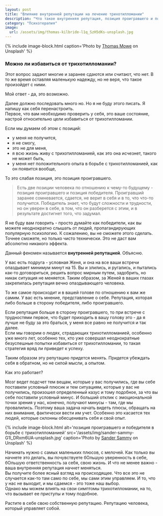 ```yaml
---
layout: post
title: "Влияние внутренней репутации на лечение трихотилломании"
description: "Что такое внутренняя репутация, позиция проигравшего и победителя, и как страдающие трихотилломанией заранее сдаются"
category: "Психотерапия"
image:
  url: /assets/img/thomas-kilbride-l1q_SzH5dKs-unsplash.jpg
---
```


{% include image-block.html
caption='Photo by <a href="https://unsplash.com/@thomasmowe" rel="nofollow">Thomas Mowe</a> on Unsplash'
%}


### Можно ли избавиться от трихотилломании?  
Этот вопрос задают многие и заранее сдаются или считают, что нет. В то же время оставляя маленькую надежду, 
но не веря, что такое произойдет с ними.

Мой ответ - да, это возможно.  

Далее должно последовать много но. Но я не буду этого писать. Я напишу как себя перенастроить.  
Первое, что вам необходимо проверить у себя, это ваше состояние, настрой относительно цели избавиться от трихотилломании.

Если мы думаем об этом с позиций:
- у меня не получится,
- я не смогу,
- это не для меня,
- я всю жизнь живу с трихотилломанией, как это она исчезнет, такого не может быть,
- у меня нет положительного опыта в борьбе с трихотилломанией, как он появится вообще,

То это слабая позиция, это позиция проигравшего.
> Есть две позиции человека по отношению к чему-то будущему - позиция проигравшего и позиция победителя. Проигравший 
> заранее сомневается, сдается, не верит в себя и в то, что что-то получится. Победитель знает, 
> что будут сложности и трудности, но он уверен в себе, в том, что он разберется с этим, и в результате достигнет того, что задумал.

Я не буду вам говорить - просто думайте как победители, как вы можете неоднократно слышать от людей, 
пропагандирующих популярную психологию. К сожалению, вы не сможете этого сделать. Точнее сможете, но только чисто 
технически. Это не даст вам абсолютно никакого эффекта.

Данный феномен называется **внутренней репутацией**. Объясню.

У вас есть подруга - условная Женя, и она на все ваши встречи опаздывает минимум минут на 15. Вы и злились, 
и ругались, и пытались как-то договориться, решить вопрос мирным путем, задобрить, но никак ситуация не меняется. 
Таким образом, за Женей в ваших глазах закрепилась репутация вечно опаздывающего человека.

То же самое происходит и в вашей голове по отношению к вам же самим. У вас есть мнение, представление о себе. 
Репутация, которая либо больше в сторону победителя, либо проигравшего.  

Если репутация больше в сторону проигравшего, то при встрече с трудностями первое, что будет приходить в вашу голову 
это - да я лучше не буду за это браться, у меня все равно не получится и так далее.  
Если мы говорим о людях, страдающих трихотилломанией, особенно уже много лет, особенно тех, кто уже совершал 
неоднократные безуспешные попытки избавиться от трихотилломании, то такая стратегия вряд ли приведет к успеху.

Таким образом эту репутацию придется менять. Придется убеждать себя в обратном, но не силой мысли, а опытом.

Как это работает?

Мозг ведет подсчет тем вещам, которые у вас получились, где вы себе поставили условный плюсик и тем ситуациям, 
которые у вас не получились, произошел определенный казус и тому подобное, за что вы себе поставили условный минус. 
И больший отклик с эмоциональной точки зрения у нас, конечно, получают минусы - там, где мы провалились. 
Поэтому ваша задача начать видеть плюсы, обращать на них внимание, фактически вести им учет. Особенно это касается 
тех людей, которые склонны обесценивать себя и свой опыт. 

{% include image-block.html
alt='позиция проигравшего и победителя в борьбе с трихотилломанией'
src='/assets/img/sander-sammy-G1l_DRxm6UA-unsplash.jpg'
caption='Photo by <a href="https://unsplash.com/@sammywilliams" rel="nofollow">Sander Sammy</a> on Unsplash'
%}

Начинать нужно с самых маленьких плюсов, с мелочей. Как только вы начнете это делать, вы почувствуете бОльшую 
уверенность в себе, бОльшую ответственность за себя, свою жизнь. И что не менее важно - ваша внутренняя 
репутация начнет меняться.   
Вы получите более ясный взгляд на происходящее. Что все это не случается как-то там само по себе, 
мы сами этим управляем. И то, что у нас не выходит, и мы сдаемся - это тоже наш выбор.   
Однако мы можем влиять на свои симптомы трихотилломании, на то, что вызывает ее приступы и тому подобное.

Растите в себе свою собственную репутацию. Репутацию человека, который управляет собой.



